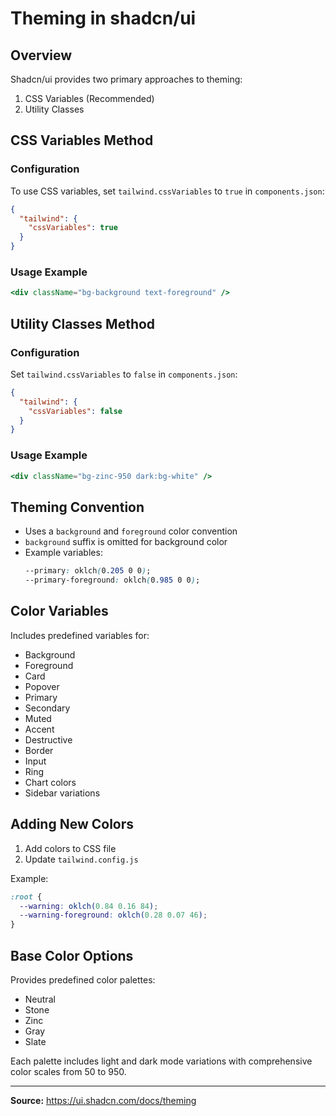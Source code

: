 # Theming in shadcn/ui

## Overview
Shadcn/ui provides two primary approaches to theming:
1. CSS Variables (Recommended)
2. Utility Classes

## CSS Variables Method

### Configuration
To use CSS variables, set `tailwind.cssVariables` to `true` in `components.json`:

```json
{
  "tailwind": {
    "cssVariables": true
  }
}
```

### Usage Example
```jsx
<div className="bg-background text-foreground" />
```

## Utility Classes Method

### Configuration
Set `tailwind.cssVariables` to `false` in `components.json`:

```json
{
  "tailwind": {
    "cssVariables": false
  }
}
```

### Usage Example
```jsx
<div className="bg-zinc-950 dark:bg-white" />
```

## Theming Convention
- Uses a `background` and `foreground` color convention
- `background` suffix is omitted for background color
- Example variables:
  ```css
  --primary: oklch(0.205 0 0);
  --primary-foreground: oklch(0.985 0 0);
  ```

## Color Variables
Includes predefined variables for:
- Background
- Foreground
- Card
- Popover
- Primary
- Secondary
- Muted
- Accent
- Destructive
- Border
- Input
- Ring
- Chart colors
- Sidebar variations

## Adding New Colors
1. Add colors to CSS file
2. Update `tailwind.config.js`

Example:
```css
:root {
  --warning: oklch(0.84 0.16 84);
  --warning-foreground: oklch(0.28 0.07 46);
}
```

## Base Color Options
Provides predefined color palettes:
- Neutral
- Stone
- Zinc
- Gray
- Slate

Each palette includes light and dark mode variations with comprehensive color scales from 50 to 950.

---

**Source:** https://ui.shadcn.com/docs/theming